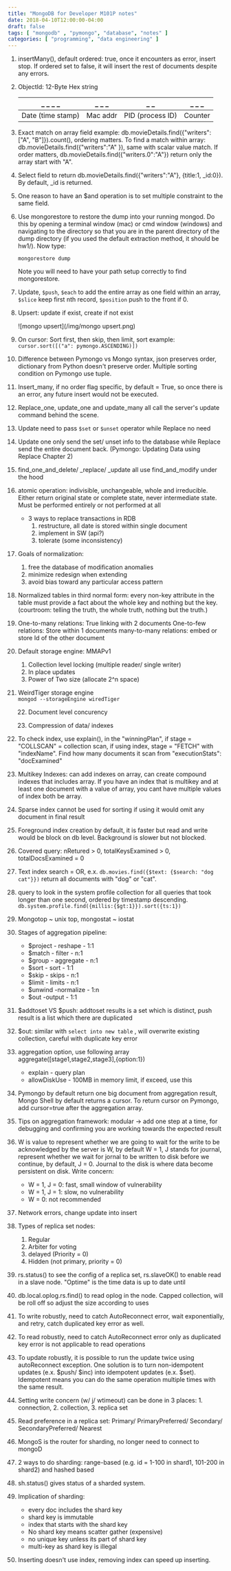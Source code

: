 ```yaml
---
title: "MongoDB for Developer M101P notes"
date: 2018-04-10T12:00:00-04:00
draft: false
tags: [ "mongodb" , "pymongo", "database", "notes" ]
categories: [ "programming", "data engineering" ]
---
```




1. insertMany(), default ordered: true, once it encounters as error, insert stop. If ordered set to false, it will insert the rest of documents despite any errors.

2. ObjectId: 12-Byte Hex string

   | _ _ _ _           | _ _ _    | _ _              | _ _ _   |
   | ----------------- | -------- | ---------------- | ------- |
   | Date (time stamp) | Mac addr | PID (process ID) | Counter |

3. Exact match on array field example: db.movieDetails.find({"writers": ["A", "B"]}).count(), ordering matters. To find a match within array: db.movieDetails.find({"writers":"A" }), same with scalar value match. If order matters, db.movieDetails.find({"writers.0":"A"}) return only the array start with "A".

4. Select field to return db.movieDetails.find({"writers":"A"}, {title:1, _id:0}). By default, _id is returned. 

5. One reason to have an $and operation is to set multiple constraint to the same field.

6. Use mongorestore to restore the dump into your running mongod. Do this by opening a terminal window (mac) or cmd window (windows) and navigating to the directory so that you are in the parent directory of the dump directory (if you used the default extraction method, it should be hw1/). Now type:  

   ```
   mongorestore dump
   ```

   
   Note you will need to have your path setup correctly to find mongorestore.

7. Update, `$push`, `$each` to add the entire array as one field within an array, `$slice` keep first nth record, `$position` push to the front if 0.

8. Upsert: update if exist, create if not exist

   ![mongo upsert](/img/mongo upsert.png)

9. On cursor: Sort first, then skip, then limit, sort example: `cursor.sort([("a": pymongo.ASCENDING)])`

10. Difference between Pymongo vs Mongo syntax, json preserves order, dictionary from Python doesn't preserve order. Multiple sorting condition on Pymongo use tuple.

11. Insert_many, if no order flag specific, by default = True, so once there is an error, any future insert would not be executed.

12. Replace_one, update_one and update_many all call the server's update command behind the scene.

13. Update need to pass `$set` or `$unset` operator while Replace no need

14. Update one only send the set/ unset info to the database while Replace send the entire document back. (Pymongo: Updating Data using Replace Chapter 2)

15. find_one_and_delete/ _replace/ _update all use find_and_modify under the hood

16. atomic operation: indivisible, unchangeable, whole and irreducible. Either return original state or complete state, never intermediate state. Must be performed entirely or not performed at all

    - 3 ways to replace transactions in RDB
      1. restructure, all date is stored within single document
      2. implement in SW (api?)
      3. tolerate (some inconsistency)

17. Goals of normalization:

    1. free the database of modification anomalies
    2. minimize redesign when extending
    3. avoid bias toward any particular access pattern

18. Normalized tables in third normal form: every non-key attribute in the table must provide a fact about the whole key and nothing but the key. (courtroom: telling the truth, the whole truth, nothing but the truth.)

19. One-to-many relations: True linking with 2 documents
    One-to-few relations: Store within 1 documents
    many-to-many relations: embed or store Id of the other document

20. Default storage engine: MMAPv1

    1. Collection level locking (multiple reader/ single writer)
    2. In place updates
    3. Power of Two size (allocate 2^n space)

21. WeirdTiger storage engine   
     `mongod --storageEngine wiredTiger`  

    22. Document level concurency

    23. Compression of data/ indexes

24. To check index, use explain(), in the "winningPlan", if stage = "COLLSCAN" = collection scan, if using index, stage = "FETCH" with "indexName". Find how many documents it scan from "executionStats": "docExamined"

25. Multikey Indexes: can add indexes on array, can create compound indexes that includes array. If you have an index that is multikey and at least one document with a value of array, you cant have multiple values of index both be array.

26. Sparse index cannot be used for sorting if using it would omit any document in final result

27. Foreground index creation by default, it is faster but read and write would be block on db level. Background is slower but not blocked.

28. Covered query: nRetured > 0, totalKeysExamined > 0, totalDocsExamined = 0

29. Text index search = OR, e.x. `db.movies.find({$text: {$search: "dog cat"}})` return all documents with "dog" or "cat".

30. query to look in the system profile collection for all queries that took longer than one second, ordered by timestamp descending. `db.system.profile.find({millis:{$gt:1}}).sort({ts:1})`

31. Mongotop ~ unix top, mongostat ~ iostat

32. Stages of aggregation pipeline:

    - $project - reshape - 1:1
    - $match - filter - n:1
    - $group - aggregate - n:1
    - $sort - sort - 1:1
    - $skip - skips - n:1
    - $limit - limits - n:1
    - $unwind -normalize - 1:n
    - $out -output - 1:1

33. \$addtoset VS \$push: addtoset results is a set which is distinct, push result is a list which there are duplicated

34. $out: similar with `select into new table` , will overwrite existing collection, careful with duplicate key error

35. aggregation option, use following array aggregate([stage1,stage2,stage3],{option:1})

    - explain - query plan
    - allowDiskUse - 100MB in memory limit, if exceed, use this

36. Pymongo by default return one big document from aggregation result, Mongo Shell by default returns a cursor. To return cursor on Pymongo, add cursor=true after the aggregation array.

37. Tips on aggregation framework: modular -> add one step at a time, for debugging and confirming you are working towards the expected result

38. W is value to represent whether we are going to wait for the write to be acknowledged by the server is W, by default W = 1, J stands for journal, represent whether we wait for jornal to be written to disk before we continue, by default, J = 0. Journal to the disk is where data become persistent on disk.
    Write concern:

    - W = 1, J = 0: fast, small window of vulnerability 
    - W = 1, J = 1: slow, no vulnerability  
    - W = 0: not recommended

39. Network errors, change update into insert 

40. Types of replica set nodes:

    1. Regular
    2. Arbiter for voting
    3. delayed (Priority = 0)
    4. Hidden (not primary, priority = 0)

41. rs.status() to see the config of a replica set, rs.slaveOK() to enable read in a slave node. "Optime" is the time data is up to date until

42. db.local.oplog.rs.find() to read oplog in the node. Capped collection, will be roll off so adjust the size according to uses

43. To write robustly, need to catch AutoReconnect error, wait exponentially, and retry, catch duplicated key error as well.

44. To read robustly, need to catch AutoReconnect error only as duplicated key error is not applicable to read operations

45. To update robustly, it is possible to run the update twice using autoReconnect exception. One solution is to turn non-idempotent updates (e.x. \$push/ \$inc) into idempotent updates (e.x. $set). Idempotent means you can do the same operation multiple times with the same result.

46. Setting write concern (w/ j/ wtimeout) can be done in 3 places: 1. connection, 2. collection, 3. replica set

47. Read preference in a replica set: Primary/ PrimaryPreferred/ Secondary/ SecondaryPreferred/ Nearest

48. MongoS is the router for sharding, no longer need to connect to mongoD

49. 2 ways to do sharding: range-based (e.g. id = 1-100 in shard1, 101-200 in shard2) and hashed based

50. sh.status() gives status of a sharded system.

51. Implication of sharding:

    - every doc includes the shard key
    - shard key is immutable
    - index that starts with the shard key
    - No shard key means scatter gather (expensive)
    - no unique key unless its part of shard key
    - multi-key as shard key is illegal

52. Inserting doesn't use index, removing index can speed up inserting.

    ​